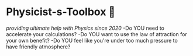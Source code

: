 # Physicist-s-Toolbox :rocket:
*providing ultimate help with Physics since 2020*
-Do YOU need to accelerate your calculations? 
-Do YOU want to use the law of attraction for your own benefit?
-Do YOU feel like you're under too much pressure to have friendly atmosphere?
